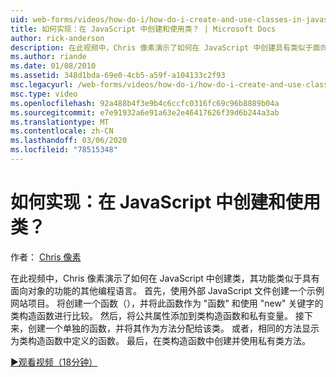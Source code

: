 ```yaml
---
uid: web-forms/videos/how-do-i/how-do-i-create-and-use-classes-in-javascript
title: 如何实现：在 JavaScript 中创建和使用类？ | Microsoft Docs
author: rick-anderson
description: 在此视频中，Chris 像素演示了如何在 JavaScript 中创建具有类似于面向对象 capabilitie 的其他编程语言功能的类。
ms.author: riande
ms.date: 01/08/2010
ms.assetid: 348d1bda-69e0-4cb5-a59f-a104133c2f93
msc.legacyurl: /web-forms/videos/how-do-i/how-do-i-create-and-use-classes-in-javascript
msc.type: video
ms.openlocfilehash: 92a488b4f3e9b4c6ccfc0316fc69c96b8889b04a
ms.sourcegitcommit: e7e91932a6e91a63e2e46417626f39d6b244a3ab
ms.translationtype: MT
ms.contentlocale: zh-CN
ms.lasthandoff: 03/06/2020
ms.locfileid: "78515348"
---
```

# <a name="how-do-i-create-and-use-classes-in-javascript"></a>如何实现：在 JavaScript 中创建和使用类？

作者： [Chris 像素](https://twitter.com/chrispels)

在此视频中，Chris 像素演示了如何在 JavaScript 中创建类，其功能类似于具有面向对象的功能的其他编程语言。 首先，使用外部 JavaScript 文件创建一个示例网站项目。 将创建一个函数（），并将此函数作为 "函数" 和使用 "new" 关键字的类构造函数进行比较。 然后，将公共属性添加到类构造函数和私有变量。 接下来，创建一个单独的函数，并将其作为方法分配给该类。 或者，相同的方法显示为类构造函数中定义的函数。 最后，在类构造函数中创建并使用私有类方法。

[&#9654;观看视频（18分钟）](https://channel9.msdn.com/Blogs/ASP-NET-Site-Videos/how-do-i-create-and-use-classes-in-javascript)
